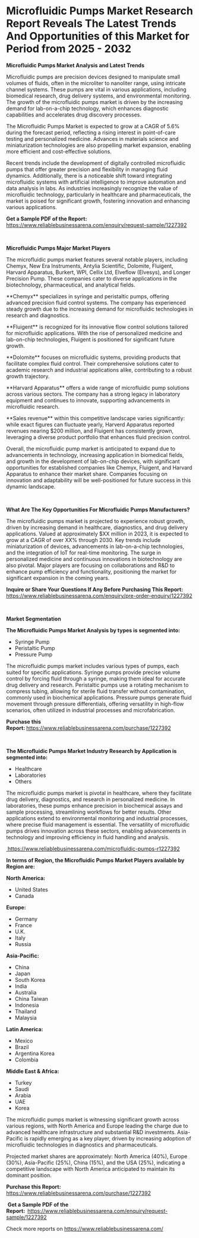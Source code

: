 <p><h1>Microfluidic Pumps Market Research Report Reveals The Latest Trends And Opportunities of this Market for Period from 2025 - 2032</h1></p><p><strong>Microfluidic Pumps Market Analysis and Latest Trends</strong></p>
<p><p>Microfluidic pumps are precision devices designed to manipulate small volumes of fluids, often in the microliter to nanoliter range, using intricate channel systems. These pumps are vital in various applications, including biomedical research, drug delivery systems, and environmental monitoring. The growth of the microfluidic pumps market is driven by the increasing demand for lab-on-a-chip technology, which enhances diagnostic capabilities and accelerates drug discovery processes.</p><p>The Microfluidic Pumps Market is expected to grow at a CAGR of 5.6% during the forecast period, reflecting a rising interest in point-of-care testing and personalized medicine. Advances in materials science and miniaturization technologies are also propelling market expansion, enabling more efficient and cost-effective solutions. </p><p>Recent trends include the development of digitally controlled microfluidic pumps that offer greater precision and flexibility in managing fluid dynamics. Additionally, there is a noticeable shift toward integrating microfluidic systems with artificial intelligence to improve automation and data analysis in labs. As industries increasingly recognize the value of microfluidic technology, particularly in healthcare and pharmaceuticals, the market is poised for significant growth, fostering innovation and enhancing various applications.</p></p>
<p><strong>Get a Sample PDF of the Report:&nbsp;</strong> <a href="https://www.reliablebusinessarena.com/enquiry/request-sample/1227392?utm_campaign=1789&utm_medium=2&utm_source=Github&utm_content=ia&utm_term=18022025&utm_id=microfluidic-pumps">https://www.reliablebusinessarena.com/enquiry/request-sample/1227392</a></p>
<p>&nbsp;</p>
<p><strong>Microfluidic Pumps Major Market Players</strong></p>
<p><p>The microfluidic pumps market features several notable players, including Chemyx, New Era Instruments, Antylia Scientific, Dolomite, Fluigent, Harvard Apparatus, Burkert, WPI, Cellix Ltd, Elveflow (Elvesys), and Longer Precision Pump. These companies cater to diverse applications in the biotechnology, pharmaceutical, and analytical fields.</p><p>**Chemyx** specializes in syringe and peristaltic pumps, offering advanced precision fluid control systems. The company has experienced steady growth due to the increasing demand for microfluidic technologies in research and diagnostics.</p><p>**Fluigent** is recognized for its innovative flow control solutions tailored for microfluidic applications. With the rise of personalized medicine and lab-on-chip technologies, Fluigent is positioned for significant future growth.</p><p>**Dolomite** focuses on microfluidic systems, providing products that facilitate complex fluid control. Their comprehensive solutions cater to academic research and industrial applications alike, contributing to a robust growth trajectory.</p><p>**Harvard Apparatus** offers a wide range of microfluidic pump solutions across various sectors. The company has a strong legacy in laboratory equipment and continues to innovate, supporting advancements in microfluidic research.</p><p>**Sales revenue** within this competitive landscape varies significantly: while exact figures can fluctuate yearly, Harverd Apparatus reported revenues nearing $200 million, and Fluigent has consistently grown, leveraging a diverse product portfolio that enhances fluid precision control.</p><p>Overall, the microfluidic pump market is anticipated to expand due to advancements in technology, increasing application in biomedical fields, and growth in the development of lab-on-chip devices, with significant opportunities for established companies like Chemyx, Fluigent, and Harvard Apparatus to enhance their market share. Companies focusing on innovation and adaptability will be well-positioned for future success in this dynamic landscape.</p></p>
<p>&nbsp;</p>
<p><strong>What Are The Key Opportunities For Microfluidic Pumps Manufacturers?</strong></p>
<p><p>The microfluidic pumps market is projected to experience robust growth, driven by increasing demand in healthcare, diagnostics, and drug delivery applications. Valued at approximately $XX million in 2023, it is expected to grow at a CAGR of over XX% through 2030. Key trends include miniaturization of devices, advancements in lab-on-a-chip technologies, and the integration of IoT for real-time monitoring. The surge in personalized medicine and continuous innovations in biotechnology are also pivotal. Major players are focusing on collaborations and R&D to enhance pump efficiency and functionality, positioning the market for significant expansion in the coming years.</p></p>
<p><strong>Inquire or Share Your Questions If Any Before Purchasing This Report:</strong> <a href="https://www.reliablebusinessarena.com/enquiry/pre-order-enquiry/1227392?utm_campaign=1789&utm_medium=2&utm_source=Github&utm_content=ia&utm_term=18022025&utm_id=microfluidic-pumps">https://www.reliablebusinessarena.com/enquiry/pre-order-enquiry/1227392</a></p>
<p>&nbsp;</p>
<p><strong>Market Segmentation</strong></p>
<p><strong>The Microfluidic Pumps Market Analysis by types is segmented into:</strong></p>
<p><ul><li>Syringe Pump</li><li>Peristaltic Pump</li><li>Pressure Pump</li></ul></p>
<p><p>The microfluidic pumps market includes various types of pumps, each suited for specific applications. Syringe pumps provide precise volume control by forcing fluid through a syringe, making them ideal for accurate drug delivery and research. Peristaltic pumps use a rotating mechanism to compress tubing, allowing for sterile fluid transfer without contamination, commonly used in biochemical applications. Pressure pumps generate fluid movement through pressure differentials, offering versatility in high-flow scenarios, often utilized in industrial processes and microfabrication.</p></p>
<p><strong>Purchase this Report:&nbsp;</strong><a href="https://www.reliablebusinessarena.com/purchase/1227392?utm_campaign=1789&utm_medium=2&utm_source=Github&utm_content=ia&utm_term=18022025&utm_id=microfluidic-pumps">https://www.reliablebusinessarena.com/purchase/1227392</a></p>
<p>&nbsp;</p>
<p><strong>The Microfluidic Pumps Market Industry Research by Application is segmented into:</strong></p>
<p><ul><li>Healthcare</li><li>Laboratories</li><li>Others</li></ul></p>
<p><p>The microfluidic pumps market is pivotal in healthcare, where they facilitate drug delivery, diagnostics, and research in personalized medicine. In laboratories, these pumps enhance precision in biochemical assays and sample processing, streamlining workflows for better results. Other applications extend to environmental monitoring and industrial processes, where precise fluid management is essential. The versatility of microfluidic pumps drives innovation across these sectors, enabling advancements in technology and improving efficiency in fluid handling and analysis.</p></p>
<p><a href="https://www.reliablebusinessarena.com/microfluidic-pumps-r1227392?utm_campaign=1789&utm_medium=2&utm_source=Github&utm_content=ia&utm_term=18022025&utm_id=microfluidic-pumps">&nbsp;https://www.reliablebusinessarena.com/microfluidic-pumps-r1227392</a></p>
<p><strong>In terms of Region, the Microfluidic Pumps Market Players available by Region are:</strong></p>
<p>
    <p> <strong> North America: </strong>
        <ul>
            <li>United States</li>
            <li>Canada</li>
        </ul>
        </p> 
    <p> <strong> Europe: </strong>
        <ul>
            <li>Germany</li>
            <li>France</li>
            <li>U.K.</li>
            <li>Italy</li>
            <li>Russia</li>
        </ul>
        </p> 
    <p> <strong> Asia-Pacific: </strong>
        <ul>
            <li>China</li>
            <li>Japan</li>
            <li>South Korea</li>
            <li>India</li>
            <li>Australia</li>
            <li>China Taiwan</li>
            <li>Indonesia</li>
            <li>Thailand</li>
            <li>Malaysia</li>
        </ul>
        </p> 
    <p> <strong> Latin America: </strong>
        <ul>
            <li>Mexico</li>
            <li>Brazil</li>
            <li>Argentina Korea</li>
            <li>Colombia</li>
        </ul>
        </p> 
    <p> <strong> Middle East & Africa: </strong>
        <ul>
            <li>Turkey</li>
            <li>Saudi</li>
            <li>Arabia</li>
            <li>UAE</li>
            <li>Korea</li>
        </ul>
    </p>
    </p>
<p><p>The microfluidic pumps market is witnessing significant growth across various regions, with North America and Europe leading the charge due to advanced healthcare infrastructure and substantial R&D investments. Asia-Pacific is rapidly emerging as a key player, driven by increasing adoption of microfluidic technologies in diagnostics and pharmaceuticals. </p><p>Projected market shares are approximately: North America (40%), Europe (30%), Asia-Pacific (25%), China (15%), and the USA (25%), indicating a competitive landscape with North America anticipated to maintain its dominant position.</p></p>
<p><strong>Purchase this Report: </strong><a href="https://www.reliablebusinessarena.com/purchase/1227392?utm_campaign=1789&utm_medium=2&utm_source=Github&utm_content=ia&utm_term=18022025&utm_id=microfluidic-pumps">https://www.reliablebusinessarena.com/purchase/1227392</a></p>
<p>&nbsp;<strong>Get a Sample PDF of the Report:&nbsp;&nbsp;</strong><a href="https://www.reliablebusinessarena.com/enquiry/request-sample/1227392?utm_campaign=1789&utm_medium=2&utm_source=Github&utm_content=ia&utm_term=18022025&utm_id=microfluidic-pumps">https://www.reliablebusinessarena.com/enquiry/request-sample/1227392</a></p>
<p><strong></strong></p>
<p>Check more reports on <a href="https://www.reliablebusinessarena.com/?utm_campaign=1789&utm_medium=2&utm_source=Github&utm_content=ia&utm_term=18022025&utm_id=microfluidic-pumps">https://www.reliablebusinessarena.com/</a></p>